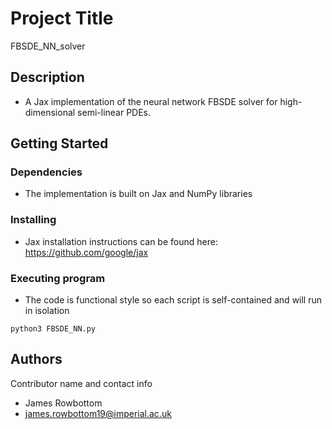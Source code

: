 
# Project Title
FBSDE_NN_solver

## Description
* A Jax implementation of the neural network FBSDE solver for high-dimensional semi-linear PDEs.

## Getting Started

### Dependencies
* The implementation is built on Jax and NumPy libraries

### Installing
* Jax installation instructions can be found here: https://github.com/google/jax

### Executing program
* The code is functional style so each script is self-contained and will run in isolation
```
python3 FBSDE_NN.py
```

## Authors
Contributor name and contact info

* James Rowbottom  
* james.rowbottom19@imperial.ac.uk
